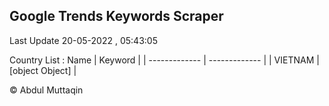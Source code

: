

## Google Trends Keywords Scraper 
 
Last Update 20-05-2022 , 05:43:05

Country List :
 Name  | Keyword |
| ------------- | ------------- |
| VIETNAM | [object Object] |



© Abdul Muttaqin 
